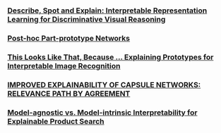 ### [Describe, Spot and Explain: Interpretable Representation Learning for Discriminative Visual Reasoning](https://ieeexplore.ieee.org/stamp/stamp.jsp?arnumber=10106785)

### [Post-hoc Part-prototype Networks](https://arxiv.org/abs/2406.03421)

### [This Looks Like That, Because ... Explaining Prototypes for Interpretable Image Recognition](https://arxiv.org/pdf/2011.02863)

### [IMPROVED EXPLAINABILITY OF CAPSULE NETWORKS: RELEVANCE PATH BY AGREEMENT](https://ieeexplore.ieee.org/stamp/stamp.jsp?arnumber=8646474)
### [Model-agnostic vs. Model-intrinsic Interpretability for Explainable Product Search](https://dl.acm.org/doi/pdf/10.1145/3459637.3482276)
